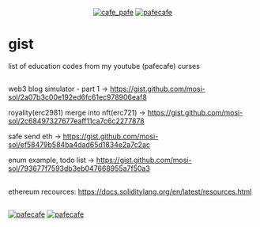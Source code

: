 <p align="center"> 
  <a href="https://twitter.com/cafe_pafe" target="blank"><img src="https://img.shields.io/twitter/follow/cafe_pafe?logo=twitter&style=plastic&labelColor=334455" alt="cafe_pafe" /></a> 
<a href="https://youtube.com/pafecafe" target="blank"><img src="https://img.shields.io/badge/youtube-watch-red/follow/cafe_pafe?logo=youtube&style=plastic&logoColor=red&labelColor=334455" alt="pafecafe" /></a> 
</p>

# gist
list of education codes from my youtube (pafecafe) curses

##

web3 blog simulator - part 1 -> https://gist.github.com/mosi-sol/2a07b3c00e192ed6fc61ec978906eaf8

royality(erc2981) merge into nft(erc721) -> https://gist.github.com/mosi-sol/2c68497327677eaff11ca7c6c2277878

safe send eth -> https://gist.github.com/mosi-sol/ef58479b584ba4dad65d1834e2a7c2ac

enum example, todo list -> https://gist.github.com/mosi-sol/793677f7593db3eb047668955a7f50a3


##
ethereum recources: 
https://docs.soliditylang.org/en/latest/resources.html

##
<div>
<span align="left"> 
<a href="https://img.shields.io/github/license/mosi-sol/gist" target="blank"><img src="https://img.shields.io/github/license/mosi-sol/gist" alt="pafecafe" /></a> 
</span>
<span align="right"> 
<a href="https://img.shields.io/twitter/url?url=https%3A%2F%2Fgithub.com%2Fmosi-sol%2Fgist
" target="blank"><img src="https://img.shields.io/twitter/url?url=https%3A%2F%2Fgithub.com%2Fmosi-sol%2Fgist
" alt="pafecafe" /></a> 
</span>
</div>
